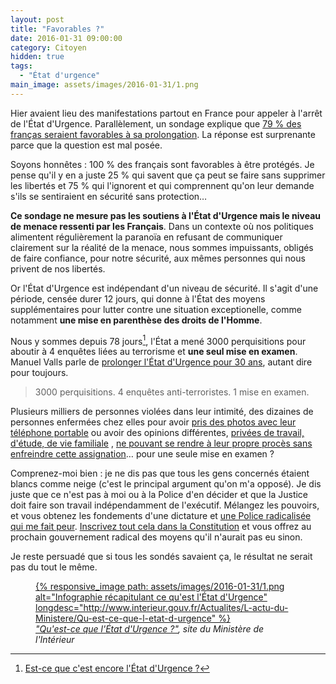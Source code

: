 ```yaml
---
layout: post
title: "Favorables ?"
date: 2016-01-31 09:00:00
category: Citoyen
hidden: true
tags:
  - "État d'urgence"
main_image: assets/images/2016-01-31/1.png
---
```


Hier avaient lieu des manifestations partout en France pour appeler à l'arrêt de l'État d'Urgence. Parallèlement, un sondage explique que [79 % des franças seraient favorables à sa prolongation](http://www.atlantico.fr/decryptage/79-pourcents-francais-favorables-prolongation-etat-urgence-jerome-fourquet-2568017.html). La réponse est surprenante parce que la question est mal posée.

Soyons honnêtes : 100 % des français sont favorables à être protégés. Je pense qu'il y en a juste 25 % qui savent que ça peut se faire sans supprimer les libertés et 75 % qui l'ignorent et qui comprennent qu'on leur demande s'ils se sentiraient en sécurité sans protection…

**Ce sondage ne mesure pas les soutiens à l'État d'Urgence mais le niveau de menace ressenti par les Français**. Dans un contexte où nos politiques alimentent régulièrement la paranoïa en refusant de communiquer clairement sur la réalité de la menace, nous sommes impuissants, obligés de faire confiance, pour notre sécurité, aux mêmes personnes qui nous privent de nos libertés.

Or l'État d'Urgence est indépendant d'un niveau de sécurité. Il s'agit d'une période, censée durer 12 jours, qui donne à l'État des moyens supplémentaires pour lutter contre une situation exceptionelle, comme notamment **une mise en parenthèse des droits de l'Homme**.

Nous y sommes depuis 78 jours[^1], l'État a mené 3000 perquisitions pour aboutir à 4 enquêtes liées au terrorisme et **une seul mise en examen**. Manuel Valls parle de [prolonger l'État d'Urgence pour 30 ans](http://tempsreel.nouvelobs.com/societe/etat-d-urgence/20160122.OBS3198/manuel-valls-a-la-bbc-l-etat-d-urgence-devrait-etre-maintenu-jusqu-a-la-defaite-de-daech.html), autant dire pour toujours.

> 3000 perquisitions.
> 4 enquêtes anti-terroristes.
> 1 mise en examen.

[^1]: [Est-ce que c'est encore l'État d'Urgence ?](https://estcequecestencoreletatdurgence.fr/)

Plusieurs milliers de personnes violées dans leur intimité, des dizaines de personnes enfermées chez elles pour avoir [pris des photos avec leur téléphone portable](http://www.lemonde.fr/police-justice/article/2016/01/22/etat-d-urgence-le-conseil-d-etat-suspend-pour-la-premiere-fois-une-assignation-a-residence_4852070_1653578.html) ou avoir des opinions différentes, [privées de travail, d'étude, de vie familiale](http://www.bastamag.net/Vivre-sous-l-etat-d-urgence-le-recit-des-assignes-a-residence-et-des-interdits) , [ne pouvant se rendre à leur propre procès sans enfreindre cette assignation](http://delinquance.blog.lemonde.fr/2015/12/08/etat-durgence-un-assigne-en-garde-a-vue-pour-avoir-assiste-a-son-refere-liberte/)… pour une seule mise en examen ?

Comprenez-moi bien : je ne dis pas que tous les gens concernés étaient blancs comme neige (c'est le principal argument qu'on m'a opposé). Je dis juste que ce n'est pas à moi ou à la Police d'en décider et que la Justice doit faire son travail indépendamment de l'exécutif. Mélangez les pouvoirs, et vous obtenez les fondements d'une dictature et [une Police radicalisée qui me fait peur](/2016/01/enlisement/). [Inscrivez tout cela dans la Constitution](/2015/12/analyse-du-projet-de-revision-constitutionnelle-etat-urgence/) et vous offrez au prochain gouvernement radical des moyens qu'il n'aurait pas eu sinon.

Je reste persuadé que si tous les sondés savaient ça, le résultat ne serait pas du tout le même.

<figure>
  <a data-featherlight="image" href="/assets/images/2016-01-31/1.png" title="Voir en plus grand">
      {% responsive_image path: assets/images/2016-01-31/1.png alt="Infographie récapitulant ce qu'est l'État d'Urgence" longdesc="http://www.interieur.gouv.fr/Actualites/L-actu-du-Ministere/Qu-est-ce-que-l-etat-d-urgence" %}
  </a>
  <figcaption><cite><a href="http://www.interieur.gouv.fr/Actualites/L-actu-du-Ministere/Qu-est-ce-que-l-etat-d-urgence">"Qu'est-ce que l'État d'Urgence ?"</a>, site du Ministère de l'Intérieur</figcaption>
</figure>
